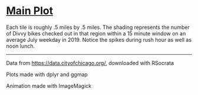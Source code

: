 # [Main Plot](https://i.imgur.com/fuho00l.gifv)

Each tile is roughly .5 miles by .5 miles. The shading represents the number of Divvy bikes checked out in that region within a 15 minute window on an average July weekday in 2019. Notice the spikes during rush hour as well as noon lunch.

---

Data from https://data.cityofchicago.org/, downloaded with RSocrata

Plots made with dplyr and ggmap

Animation made with ImageMagick
